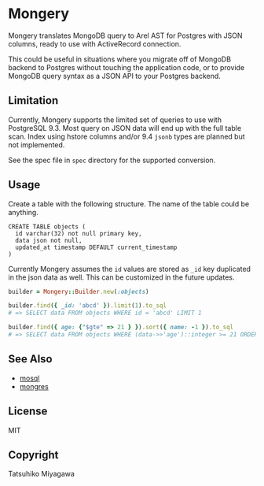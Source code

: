 # Mongery

Mongery translates MongoDB query to Arel AST for Postgres with JSON columns, ready to use with ActiveRecord connection.

This could be useful in situations where you migrate off of MongoDB backend to Postgres without touching the application code, or to provide MongoDB query syntax as a JSON API to your Postgres backend.

## Limitation

Currently, Mongery supports the limited set of queries to use with PostgreSQL 9.3. Most query on JSON data will end up with the full table scan. Index using hstore columns and/or 9.4 `jsonb` types are planned but not implemented.

See the spec file in `spec` directory for the supported conversion.

## Usage

Create a table with the following structure. The name of the table could be anything.

```
CREATE TABLE objects (
  id varchar(32) not null primary key,
  data json not null,
  updated_at timestamp DEFAULT current_timestamp
)
```

Currently Mongery assumes the `id` values are stored as `_id` key duplicated in the json data as well. This can be customized in the future updates.

```ruby
builder = Mongery::Builder.new(:objects)

builder.find({ _id: 'abcd' }).limit(1).to_sql
# => SELECT data FROM objects WHERE id = 'abcd' LIMIT 1

builder.find({ age: {"$gte" => 21 } }).sort({ name: -1 }).to_sql
# => SELECT data FROM objects WHERE (data->>'age')::integer >= 21 ORDER BY data->>'name' DESC
```

## See Also

* [mosql](https://github.com/stripe/mosql)
* [mongres](https://github.com/umitanuki/mongres)

## License

MIT

## Copyright

Tatsuhiko Miyagawa


